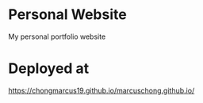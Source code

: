# Personal Website
My personal portfolio website

# Deployed at 
https://chongmarcus19.github.io/marcuschong.github.io/
